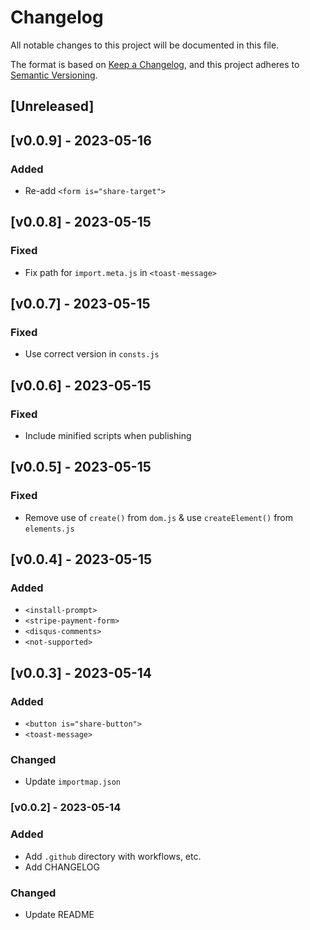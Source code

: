 # Changelog
All notable changes to this project will be documented in this file.

The format is based on [Keep a Changelog](https://keepachangelog.com/en/1.0.0/),
and this project adheres to [Semantic Versioning](https://semver.org/spec/v2.0.0.html).

## [Unreleased]

## [v0.0.9] - 2023-05-16

### Added
- Re-add `<form is="share-target">`

## [v0.0.8] - 2023-05-15

### Fixed
- Fix path for `import.meta.js` in `<toast-message>`

## [v0.0.7] - 2023-05-15

### Fixed
- Use correct version in `consts.js`

## [v0.0.6] - 2023-05-15

### Fixed
- Include minified scripts when publishing

## [v0.0.5] - 2023-05-15

### Fixed
- Remove use of `create()` from `dom.js` & use `createElement()` from `elements.js`

## [v0.0.4] - 2023-05-15

### Added
- `<install-prompt>`
- `<stripe-payment-form>`
- `<disqus-comments>`
- `<not-supported>`

## [v0.0.3] - 2023-05-14

### Added
- `<button is="share-button">`
- `<toast-message>`

### Changed
- Update `importmap.json`

### [v0.0.2] - 2023-05-14

### Added
- Add `.github` directory with workflows, etc.
- Add CHANGELOG

### Changed
- Update README
